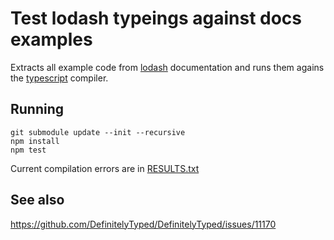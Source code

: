 # Test lodash typeings against docs examples 

Extracts all example code from [lodash](https://github.com/lodash/lodash) documentation 
and runs them agains the [typescript](https://github.com/Microsoft/TypeScript) compiler.

## Running

```
git submodule update --init --recursive
npm install
npm test
```

Current compilation errors are in [RESULTS.txt](./RESULTS.txt)

## See also

https://github.com/DefinitelyTyped/DefinitelyTyped/issues/11170
